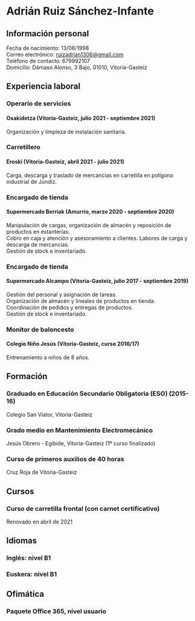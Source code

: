 # Adrián Ruiz Sánchez-Infante 

## Información personal 

Fecha de nacimiento: 13/06/1998  
Correo electrónico: ruizadrian1306@gmail.com  
Teléfono de contacto: 679992107  
Domicilio: Dámaso Alonso, 3 Bajo, 01010, Vitoria-Gasteiz

## Experiencia laboral

### Operario de servicios
#### Osakidetza (Vitoria-Gasteiz, julio 2021 - septiembre 2021)
Organización y limpieza de instalación sanitaria.

### Carretillero
#### Eroski (Vitoria-Gasteiz, abril 2021 - julio 2021)
Carga, descarga y traslado de mercancias en carretilla en polígono industrial de Júndiz.

### Encargado de tienda
#### Supermercado Berriak (Amurrio, marzo 2020 - septiembre 2020)
Manipulación de cargas, organización de almacén y reposición de productos en estanterías.  
Cobro en caja y atención y asesoramiento a clientes.
Labores de carga y descarga de mercancías.  
Gestión de stock e inventariado.

### Encargado de tienda
#### Supermercado Alcampo (Vitoria-Gasteiz, julio 2017 - septiembre 2019)
Gestión del personal y asignación de tareas.  
Organización de almacén y lineales de productos en tienda.  
Coordinación de pedidos y entregas de productos.  
Gestión de stock e inventariado.

### Monitor de baloncesto
#### Colegio Niño Jesús (Vitoria-Gasteiz, curso 2016/17)
Entrenamiento a niños de 8 años.

## Formación
### Graduado en Educación Secundario Obligatoria (ESO) (2015-16)
Colegio San Viator, Vitoria-Gasteiz

### Grado medio en Mantenimiento Electromecánico
Jesús Obrero - Egibide, Vitoria-Gasteiz (1º curso finalizado)

### Curso de primeros auxilios de 40 horas
Cruz Roja de Vitoria-Gasteiz

## Cursos
### Curso de carretilla frontal (con carnet certificativo)
Renovado en abril de 2021

## Idiomas

### Inglés: nivel B1
### Euskera: nivel B1

## Ofimática
### Paquete Office 365, nivel usuario
